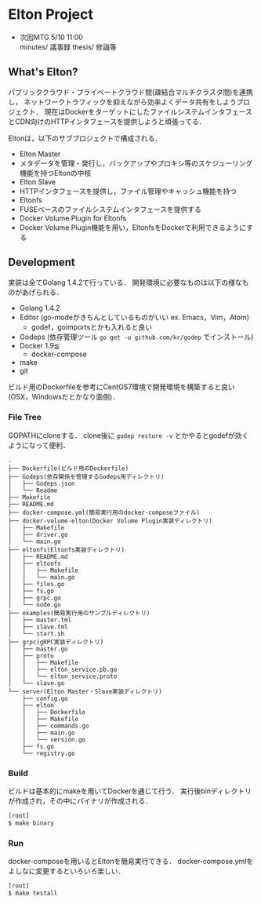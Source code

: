 # Elton Project

- 次回MTG 5/10 11:00  
minutes/ 議事録
thesis/ 修論等

## What's Elton?

パブリッククラウド・プライベートクラウド間(疎結合マルチクラスタ間)を連携し，
ネットワークトラフィックを抑えながら効率よくデータ共有をしようプロジェクト．
現在はDockerをターゲットにしたファイルシステムインタフェースとCDN向けのHTTPインタフェースを提供しようと頑張ってる．

Eltonは，以下のサブプロジェクトで構成される．

- Elton Master
 - メタデータを管理・発行し，バックアップやプロキシ等のスケジューリング機能を持つEltonの中核
- Elton Slave
 - HTTPインタフェースを提供し，ファイル管理やキャッシュ機能を持つ
- Eltonfs
 - FUSEベースのファイルシステムインタフェースを提供する
- Docker Volume Plugin for Eltonfs
 - Docker Volume Plugin機能を用い，EltonfsをDockerで利用できるようにする

## Development

実装は全てGolang 1.4.2で行っている．
開発環境に必要なものは以下の様なものがあげられる．

- Golang 1.4.2
- Editor (go-modeがきちんとしているものがいい ex. Emacs，Vim，Atom)
  - godef，goimportsとかも入れると良い
- Godeps (依存管理ツール `go get -u github.com/kr/godep` でインストール)
- Docker 1.9≦
  - docker-compose
- make
- git

ビルド用のDockerfileを参考にCentOS7環境で開発環境を構築すると良い(OSX，Windowsだとかなり面倒)．

### File Tree

GOPATHにcloneする．
clone後に `godep restore -v` とかやるとgodefが効くようになって便利．

```
.
├── Dockerfile(ビルド用のDockerfile)
├── Godeps(依存関係を管理するGodeps用ディレクトリ)
│   ├── Godeps.json
│   └── Readme
├── Makefile
├── README.md
├── docker-compose.yml(簡易実行用のdocker-composeファイル)
├── docker-volume-elton(Docker Volume Plugin実装ディレクトリ)
│   ├── Makefile
│   ├── driver.go
│   └── main.go
├── eltonfs(Eltonfs実装ディレクトリ)
│   ├── README.md
│   ├── eltonfs
│   │   ├── Makefile
│   │   └── main.go
│   ├── files.go
│   ├── fs.go
│   ├── grpc.go
│   └── node.go
├── examples(簡易実行用のサンプルディレクトリ)
│   ├── master.tml
│   ├── slave.tml
│   └── start.sh
├── grpc(gRPC実装ディレクトリ)
│   ├── master.go
│   ├── proto
│   │   ├── Makefile
│   │   ├── elton_service.pb.go
│   │   └── elton_service.proto
│   └── slave.go
└── server(Elton Master・Slave実装ディレクトリ)
    ├── config.go
    ├── elton
    │   ├── Dockerfile
    │   ├── Makefile
    │   ├── commands.go
    │   ├── main.go
    │   └── version.go
    ├── fs.go
    └── registry.go
```

### Build

ビルドは基本的にmakeを用いてDockerを通じて行う．
実行後binディレクトリが作成され，その中にバイナリが作成される．

```bash
[root]
$ make binary
```

### Run

docker-composeを用いるとEltonを簡易実行できる．
docker-compose.ymlをよしなに変更するといろいろ楽しい．

```bash
[root]
$ make testall
```
